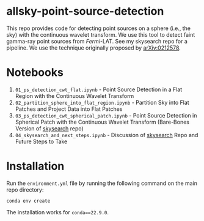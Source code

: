 # allsky-point-source-detection
This repo provides code for detecting point sources on a sphere (i.e., the sky) with the continuous wavelet transform. We use this tool to detect faint gamma-ray point sources from *Fermi*-LAT. See my skysearch repo for a pipeline. We use the technique originally proposed by [arXiv:0212578](https://arxiv.org/pdf/astro-ph/0212578).

# Notebooks
1. `01_ps_detection_cwt_flat.ipynb` - Point Source Detection in a Flat Region with the Continuous Wavelet Transform
2. `02_partition_sphere_into_flat_region.ipynb` - Partition Sky into Flat Patches and Project Data into Flat Patches
3. `03_ps_detection_cwt_spherical_patch.ipynb` - Point Source Detection in Spherical Patch with the Continuous Wavelet Transform (Bare-Bones Version of [skysearch](https://github.com/edwarddramirez/skysearch) repo)
4. `04_skysearch_and_next_steps.ipynb` - Discussion of [skysearch](https://github.com/edwarddramirez/skysearch) Repo and Future Steps to Take

# Installation
Run the `environment.yml` file by running the following command on the main repo directory:
```
conda env create
```
The installation works for `conda==22.9.0`. 
